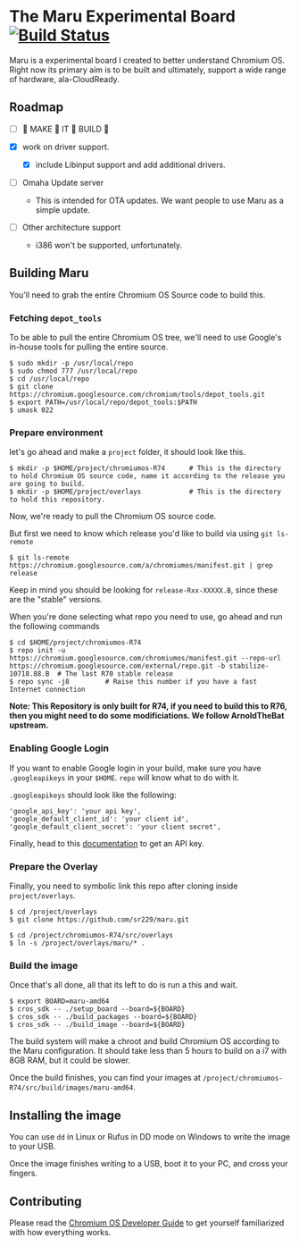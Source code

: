 # The Maru Experimental Board [![Build Status](https://dev.azure.com/enra0226/Maru/_apis/build/status/sr229.maru?branchName=master)](https://dev.azure.com/enra0226/Maru/_build/latest?definitionId=1&branchName=master)

Maru is a experimental board I created to better understand Chromium OS. Right now its primary aim is to be built and ultimately, support a wide range of hardware, ala-CloudReady.

## Roadmap

- [ ] :clap: MAKE :clap: IT :clap: BUILD :clap:

- [x] work on driver support.
   - [x] include Libinput support and add additional drivers.

- [ ] Omaha Update server
  - This is intended for OTA updates. We want people to use Maru as a simple update.

- [ ] Other architecture support
  - i386 won't be supported, unfortunately.

## Building Maru

You'll need to grab the entire Chromium OS Source code to build this.

### Fetching `depot_tools` 

To be able to pull the entire Chromium OS tree, we'll need to use Google's in-house tools for pulling the entire source.

```
$ sudo mkdir -p /usr/local/repo
$ sudo chmod 777 /usr/local/repo
$ cd /usr/local/repo
$ git clone https://chromium.googlesource.com/chromium/tools/depot_tools.git
$ export PATH=/usr/local/repo/depot_tools:$PATH
$ umask 022

```

### Prepare environment

let's go ahead and make a `project` folder, it should look like this.

```
$ mkdir -p $HOME/project/chromiumos-R74      # This is the directory to hold Chromium OS source code, name it according to the release you are going to build.
$ mkdir -p $HOME/project/overlays            # This is the directory to hold this repository.

```
Now, we're ready to pull the Chromium OS source code.

But first we need to know which release you'd like to build via using `git ls-remote`

```
$ git ls-remote https://chromium.googlesource.com/a/chromiumos/manifest.git | grep release

```
Keep in mind you should be looking for ``release-Rxx-XXXXX.B``, since these are the "stable" versions.

When you're done selecting what repo you need to use, go ahead and run the following commands

```
$ cd $HOME/project/chromiumos-R74
$ repo init -u https://chromium.googlesource.com/chromiumos/manifest.git --repo-url https://chromium.googlesource.com/external/repo.git -b stabilize-10718.88.B  # The last R70 stable release
$ repo sync -j8         # Raise this number if you have a fast Internet connection

```
**Note: This Repository is only built for R74, if you need to build this to R76, then you might need to do some modificiations. We follow ArnoldTheBat upstream.**

### Enabling Google Login

If you want to enable Google login in your build, make sure you have `.googleapikeys` in your `$HOME`. `repo` will know what to do with it.

`.googleapikeys` should look like the following:

```
'google_api_key': 'your api key',
'google_default_client_id': 'your client id',
'google_default_client_secret': 'your client secret',
```
Finally, head to this [documentation](http://www.chromium.org/developers/how-tos/api-keys) to get an API key.

### Prepare the Overlay

Finally, you need to symbolic link this repo after cloning inside `project/overlays`.

```
$ cd /project/overlays
$ git clone https://github.com/sr229/maru.git

$ cd /project/chromiumos-R74/src/overlays
$ ln -s /project/overlays/maru/* .
```

### Build the image

Once that's all done, all that its left to do is run a this and wait.

```
$ export BOARD=maru-amd64
$ cros_sdk -- ./setup_board --board=${BOARD}
$ cros_sdk -- ./build_packages --board=${BOARD}
$ cros_sdk -- ./build_image --board=${BOARD}

```

The build system will make a chroot and build Chromium OS according to the Maru configuration. It should take less than 5 hours to build on a i7 with 8GB RAM, but it could be slower. 

Once the build finishes, you can find your images at `/project/chromiumos-R74/src/build/images/maru-amd64`.

## Installing the image

You can use ``dd`` in Linux or Rufus in DD mode on Windows to write the image to your USB.

Once the image finishes writing to a USB, boot it to your PC, and cross your fingers.

## Contributing

Please read the [Chromium OS Developer Guide](http://www.chromium.org/chromium-os/developer-guide) to get yourself familiarized with how everything works.
